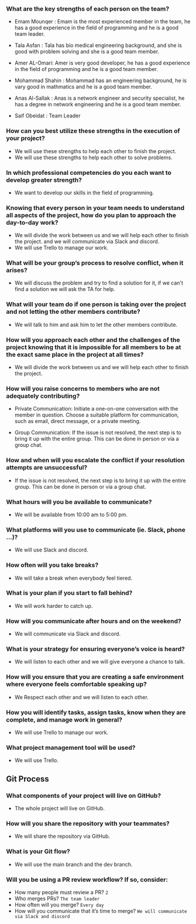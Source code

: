 ### What are the key strengths of each person on the team?

- Emam Mounqer : Emam is the most experienced member in the team, he has a good experience in the field of programming and he is a good team leader.

- Tala Asfan : Tala has bio medical engineering background, and she is good with problem solving and she is a good team member.

- Amer AL-Omari: Amer is very good developer, he has a good experience in the field of programming and he is a good team member.

- Mohammad Shahin : Mohammad has an engineering background, he is vary good in mathmatics and he is a good team member.

- Anas Al-Sallak : Anas is a  network engineer and security specialist, he has a degree in network engineering and he is a good team member.

- Saif Obeidat : Team Leader

### How can you best utilize these strengths in the execution of your project?
- We will use these strengths to help each other to finish the project.
- We will use these strengths to help each other to solve problems.

### In which professional competencies do you each want to develop greater strength?
- We want to develop our skills in the field of programming.

### Knowing that every person in your team needs to understand all aspects of the project, how do you plan to approach the day-to-day work?
- We will divide the work between us and we will help each other to finish the project. and we will communicate via Slack and discord.
- We will use Trello to manage our work.




### What will be your group’s process to resolve conflict, when it arises? 
- We will discuss the problem and try to find a solution for it, if we can't find a solution we will ask the TA for help.

### What will your team do if one person is taking over the project and not letting the other members contribute?
- We will talk to him and ask him to let the other members contribute.

### How will you approach each other and the challenges of the project knowing that it is impossible for all members to be at the exact same place in the project at all times?
- We will divide the work between us and we will help each other to finish the project.

### How will you raise concerns to members who are not adequately contributing?

- Private Communication: Initiate a one-on-one conversation with the member in question. Choose a suitable platform for communication, such as email, direct message, or a private meeting.

- Group Communication: If the issue is not resolved, the next step is to bring it up with the entire group. This can be done in person or via a group chat.

### How and when will you escalate the conflict if your resolution attempts are unsuccessful?
- If the issue is not resolved, the next step is to bring it up with the entire group. This can be done in person or via a group chat.

### What hours will you be available to communicate?
- We will be available from 10:00 am to 5:00 pm.

### What platforms will you use to communicate (ie. Slack, phone …)?
- We will use Slack and discord.

### How often will you take breaks?
- We will take a break when everybody feel tiered.

### What is your plan if you start to fall behind?
- We will work harder to catch up.

### How will you communicate after hours and on the weekend?
- We will communicate via Slack and discord.

### What is your strategy for ensuring everyone’s voice is heard?
- We will listen to each other and we will give everyone a chance to talk.

### How will you ensure that you are creating a safe environment where everyone feels comfortable speaking up?
- We Respect each other and we will listen to each other.

### How you will identify tasks, assign tasks, know when they are complete, and manage work in general?
- We will use Trello to manage our work.

### What project management tool will be used?
- We will use Trello.

## Git Process

### What components of your project will live on GitHub?
- The whole project will live on GitHub.

### How will you share the repository with your teammates?
- We will share the repository via GitHub.

### What is your Git flow?
- We will use the main branch and the dev branch.

### Will you be using a PR review workflow? If so, consider:
- How many people must review a PR?  `2`
- Who merges PRs? `The team leader`
- How often will you merge? `Every day`
- How will you communicate that it’s time to merge? `We will communicate via Slack and discord`


